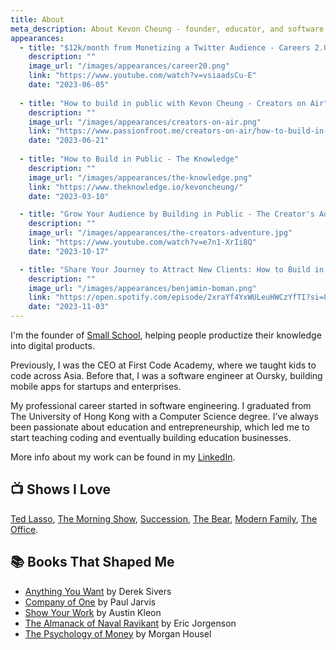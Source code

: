 ```yaml
---
title: About
meta_description: About Kevon Cheung - founder, educator, and software engineer
appearances:
  - title: "$12k/month from Monetizing a Twitter Audience - Careers 2.0"
    description: ""
    image_url: "/images/appearances/career20.png"
    link: "https://www.youtube.com/watch?v=vsiaadsCu-E"
    date: "2023-06-05"
  
  - title: "How to build in public with Kevon Cheung - Creators on Air"
    description: ""
    image_url: "/images/appearances/creators-on-air.png"
    link: "https://www.passionfroot.me/creators-on-air/how-to-build-in-public-with-kevon-cheung"
    date: "2023-06-21"
    
  - title: "How to Build in Public - The Knowledge"
    description: ""
    image_url: "/images/appearances/the-knowledge.png"
    link: "https://www.theknowledge.io/kevoncheung/"
    date: "2023-03-10"

  - title: "Grow Your Audience by Building in Public - The Creator's Adventure"
    description: ""
    image_url: "/images/appearances/the-creators-adventure.jpg"
    link: "https://www.youtube.com/watch?v=e7n1-XrIi8Q"
    date: "2023-10-17"

  - title: "Share Your Journey to Attract New Clients: How to Build in Public - Benjamin Boman"
    description: ""
    image_url: "/images/appearances/benjamin-boman.png"
    link: "https://open.spotify.com/episode/2xraYf4YxWULeuHWCzYfTI?si=8db86668087f4483"
    date: "2023-11-03"
---
```


I'm the founder of [Small School](https://smallschool.io), helping people productize their knowledge into digital products.

Previously, I was the CEO at First Code Academy, where we taught kids to code across Asia. Before that, I was a software engineer at Oursky, building mobile apps for startups and enterprises.

My professional career started in software engineering. I graduated from The University of Hong Kong with a Computer Science degree. I've always been passionate about education and entrepreneurship, which led me to start teaching coding and eventually building education businesses.

More info about my work can be found in my [LinkedIn](https://linkedin.com/in/kevoncheung).

## 📺 Shows I Love

[Ted Lasso](https://tv.apple.com/us/show/ted-lasso/umc.cmc.vtoh0mn0xn7t3c643xqonfzy), [The Morning Show](https://tv.apple.com/us/show/the-morning-show/umc.cmc.25tn3v8ku4b39tr6ccgb8nl6m), [Succession](https://www.hbo.com/succession), [The Bear](https://www.fxnetworks.com/shows/the-bear), [Modern Family](https://abc.com/shows/modern-family), [The Office](https://www.peacocktv.com/stream-tv/the-office).

## 📚 Books That Shaped Me

- [Anything You Want](https://sive.rs/a) by Derek Sivers
- [Company of One](https://ofone.co) by Paul Jarvis
- [Show Your Work](https://austinkleon.com/show-your-work) by Austin Kleon
- [The Almanack of Naval Ravikant](https://www.navalmanack.com) by Eric Jorgenson
- [The Psychology of Money](https://www.morganhousel.com/book) by Morgan Housel 